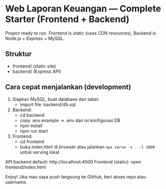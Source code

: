 # Web Laporan Keuangan — Complete Starter (Frontend + Backend)

Project ready to run. Frontend is static (uses CDN resources), Backend is Node.js + Express + MySQL.

## Struktur
- frontend/ (static site)
- backend/ (Express API)

## Cara cepat menjalankan (development)
1. Siapkan MySQL, buat database dan tabel:
   - import file: backend/db.sql
2. Backend:
   - cd backend
   - copy .env.example -> .env dan isi konfigurasi DB
   - npm install
   - npm run start
3. Frontend:
   - cd frontend
   - buka index.html di browser atau jalankan `npx serve -s . -l 3000` untuk serving lokal

API backend default: http://localhost:4000
Frontend (static): open frontend/index.html

Enjoy! Jika mau saya push langsung ke GitHub, beri akses repo atau username.
